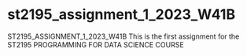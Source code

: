 # st2195_assignment_1_2023_W41B
ST2195_ASSIGNMENT_1_2023_W41B
This is the first assignment for the ST2195 PROGRAMMING FOR DATA SCIENCE COURSE
